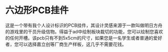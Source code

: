 # 六边形PCB挂件
这是一个带有我个人设计标识的PCB挂件，其设计灵感来源于一款叫做明日方舟的游戏里的干员升级信物。得益于ad中绘制板块裁切的功能，您可以绘制您喜欢的任何开槽。该pcb只有不到5x5cm的尺寸，如果您是一名学生或者普通的爱好者，您可以选择嘉立创等厂商生产样板，这几乎不需要花钱。
